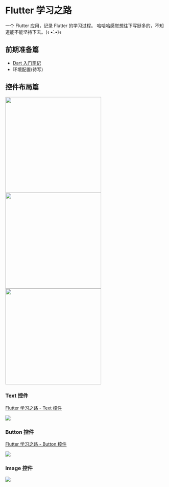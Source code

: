 # Flutter 学习之路

一个 Flutter 应用，记录 Flutter 的学习过程。 哈哈哈感觉想往下写挺多的，不知道能不能坚持下去。(ง •̀_•́)ง

## 前期准备篇

- [Dart 入门笔记](https://www.jianshu.com/p/1bd4674c0760)
- 环境配置(待写)


## 控件布局篇

<img src="https://github.com/draftbk/Blog_Resource/blob/master/Flutter/gif/flutter_load_text.gif" height="300em" /><img src="https://github.com/draftbk/Blog_Resource/blob/master/Flutter/gif/flutter_load_button.gif" height="300em" /><img src="https://github.com/draftbk/Blog_Resource/blob/master/Flutter/gif/flutter_load_image.gif" height="300em" /> 

### Text 控件
[Flutter 学习之路 - Text 控件](https://www.jianshu.com/p/23308cadce2a)

![](https://github.com/draftbk/Blog_Resource/blob/master/Flutter/gif/flutter_load_text.gif)


### Button 控件
[Flutter 学习之路 - Button 控件](https://www.jianshu.com/p/db7e2f47fbda)

![](https://github.com/draftbk/Blog_Resource/blob/master/Flutter/gif/flutter_load_button.gif)

### Image 控件

![](https://github.com/draftbk/Blog_Resource/blob/master/Flutter/gif/flutter_load_image.gif)
